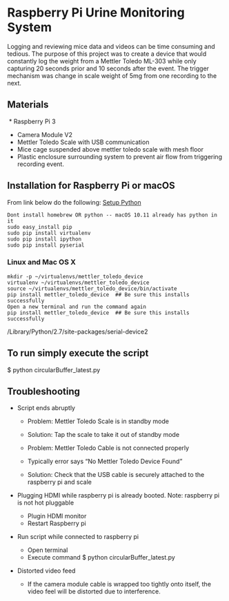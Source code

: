 # Raspberry Pi Urine Monitoring System
Logging and reviewing mice data and videos can be time consuming and tedious. The purpose of this project was to create a device that would constantly log the weight from a Mettler Toledo ML-303 while only capturing 20 seconds prior and 10 seconds after the event. The trigger mechanism was change in scale weight of 5mg from one recording to the next. 

## Materials
  * Raspberry Pi 3
  * Camera Module V2
  * Mettler Toledo Scale with USB communication
  * Mice cage suspended above mettler toledo scale with mesh floor
  * Plastic enclosure surrounding system to prevent air flow from triggering recording event.
  
## Installation for Raspberry Pi or macOS
From link below do the following:
[Setup Python](https://github.com/janelia-pypi/python_setup)
```shell
Dont install homebrew OR python -- macOS 10.11 already has python in it
sudo easy_install pip
sudo pip install virtualenv
sudo pip install ipython
sudo pip install pyserial
```

### Linux and Mac OS X

```shell
mkdir -p ~/virtualenvs/mettler_toledo_device
virtualenv ~/virtualenvs/mettler_toledo_device
source ~/virtualenvs/mettler_toledo_device/bin/activate
pip install mettler_toledo_device  ## Be sure this installs successfully
Open a new terminal and run the command again
pip install mettler_toledo_device  ## Be sure this installs successfully
```

/Library/Python/2.7/site-packages/serial-device2

## To run simply execute the script
$ python circularBuffer_latest.py 

## Troubleshooting

  * Script ends abruptly
    * Problem: Mettler Toledo Scale is in standby mode
    * Solution: Tap the scale to take it out of standby mode 

    * Problem: Mettler Toledo Cable is not connected properly
    * Typically error says “No Mettler Toledo Device Found”
    * Solution: Check that the USB cable is securely attached to the raspberry pi and scale

  * Plugging HDMI while raspberry pi is already booted. Note: raspberry pi is not hot pluggable 
    * Plugin HDMI monitor
    * Restart Raspberry pi

  * Run script while connected to raspberry pi
    * Open terminal
    * Execute command $ python circularBuffer_latest.py
    
  * Distorted video feed
    *  If the camera module cable is wrapped too tightly onto itself, the video feel will be distorted due to interference. 
